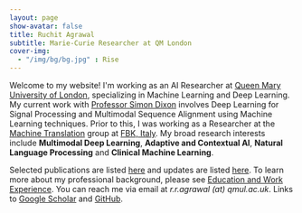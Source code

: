 ```yaml
---
layout: page
show-avatar: false
title: Ruchit Agrawal
subtitle: Marie-Curie Researcher at QM London
cover-img: 
  - "/img/bg/bg.jpg" : Rise
---
```


Welcome to my website! I'm working as an AI Researcher at [Queen Mary University of London](https://www.qmul.ac.uk/), specializing in Machine Learning and Deep Learning. My current work with [Professor Simon Dixon](http://www.eecs.qmul.ac.uk/~simond/) involves Deep Learning for Signal Processing and Multimodal Sequence Alignment using Machine Learning techniques. Prior to this, I was working as a Researcher at the [Machine Translation](https://ict.fbk.eu/units/hlt-mt/) group at [FBK, Italy](https://www.fbk.eu/en/). My broad research interests include **Multimodal Deep Learning**, **Adaptive and Contextual AI**, **Natural Language Processing** and **Clinical Machine Learning**. 

Selected publications are listed [here](/publications) and updates are listed [here](/news). To learn more about my professional background, please see [Education and Work Experience](/background). 
You can reach me via email at _r.r.agrawal (at) qmul.ac.uk_. Links to [Google Scholar](https://scholar.google.com/citations?user=2txekSkAAAAJ&hl=en) and [GitHub](https://github.com/rragrawal).

